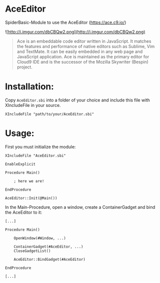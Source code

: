 # AceEditor
SpiderBasic-Module to use the AceEditor (https://ace.c9.io/)

![http://i.imgur.com/dbCBQw2.png](http://i.imgur.com/dbCBQw2.png)

> Ace is an embeddable code editor written in JavaScript. It matches the features and performance of native editors such as Sublime, Vim and TextMate. It can be easily embedded in any web page and JavaScript application. Ace is maintained as the primary editor for Cloud9 IDE and is the successor of the Mozilla Skywriter (Bespin) project.

# Installation:

Copy `AceEditor.sbi` into a folder of your choice and include this file with XIncludeFile in your source.

```vbs
XIncludeFile "path/to/your/AceEditor.sbi"
```

# Usage:

First you must initialize the module:


```vbs
XIncludeFile "AceEditor.sbi"

EnableExplicit
  
Procedure Main()

    ; here we are!

EndProcedure

AceEditor::Init(@Main())
```

In the Main-Procedure, open a window, create a ContainerGadget and bind the AceEditor to it:

```vbs
[...]

Procedure Main()

    OpenWindow(#Window, ...)
  
    ContainerGadget(#AceEditor, ...)
    CloseGadgetList()

    AceEditor::BindGadget(#AceEditor)

EndProcedure

[...]
```
